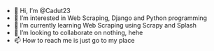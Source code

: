 - 👋 Hi, I’m @Cadut23
- 👀 I’m interested in Web Scraping, Django and Python programming
- 🌱 I’m currently learning Web Scraping using Scrapy and Splash
- 💞️ I’m looking to collaborate on nothing, hehe
- 📫 How to reach me is just go to my place 

<!---
Cadut23/Cadut23 is a ✨ special ✨ repository because its `README.md` (this file) appears on your GitHub profile.
You can click the Preview link to take a look at your changes.
--->
